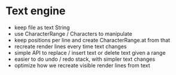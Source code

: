 # Text engine

- keep file as text String
- use CharacterRange / Characters to manipulate
- keep positions per line and create CharacterRange.at from that
- recreate render lines every time text changes
- simple API to replace / insert text or delete text given a range
- easier to do undo / redo stack, with simpler text changes
- optimize how we recreate visible render lines from text
